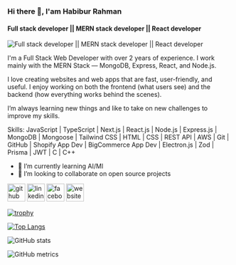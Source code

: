 ### Hi there 👋, I'am Habibur Rahman
#### Full stack developer || MERN stack developer || React developer
![Full stack developer || MERN stack developer || React developer](https://media.licdn.com/dms/image/v2/D4E16AQGbQ2QlkgVTMQ/profile-displaybackgroundimage-shrink_350_1400/B4EZaewdLDH4AY-/0/1746420226673?e=1756339200&v=beta&t=5BWWrMCok17BNJOkIns5yBpPS6bVn0V80LojaX_snog)

 I'm a Full Stack Web Developer with over 2 years of experience. I work mainly with the MERN Stack — MongoDB, Express, React, and Node.js.

I love creating websites and web apps that are fast, user-friendly, and useful. I enjoy working on both the frontend (what users see) and the backend (how everything works behind the scenes).

I’m always learning new things and like to take on new challenges to improve my skills.

Skills: JavaScript | TypeScript | Next.js | React.js | Node.js | Express.js | MongoDB | Mongoose | Tailwind CSS | HTML | CSS | REST API | AWS | Git | GitHub | Shopify App Dev | BigCommerce App Dev | Electron.js | Zod | Prisma | JWT | C | C++

- 🌱 I’m currently learning AI/Ml 
- 👯 I’m looking to collaborate on open source projects 


[<img src='https://cdn.jsdelivr.net/npm/simple-icons@3.0.1/icons/github.svg' alt='github' height='40'>](https://github.com/habibur-pro)  [<img src='https://cdn.jsdelivr.net/npm/simple-icons@3.0.1/icons/linkedin.svg' alt='linkedin' height='40'>](https://www.linkedin.com/in/habibur01/)  [<img src='https://cdn.jsdelivr.net/npm/simple-icons@3.0.1/icons/facebook.svg' alt='facebook' height='40'>](https://www.facebook.com/habiburdev01)  [<img src='https://cdn.jsdelivr.net/npm/simple-icons@3.0.1/icons/icloud.svg' alt='website' height='40'>](https://habibur.me)  

[![trophy](https://github-profile-trophy.vercel.app/?username=habibur-pro)](https://github.com/ryo-ma/github-profile-trophy)

[![Top Langs](https://github-readme-stats.vercel.app/api/top-langs/?username=habibur-pro)](https://github.com/anuraghazra/github-readme-stats)

![GitHub stats](https://github-readme-stats.vercel.app/api?username=habibur-pro&show_icons=true&count_private=true)  

![GitHub metrics](https://metrics.lecoq.io/habibur-pro)  

